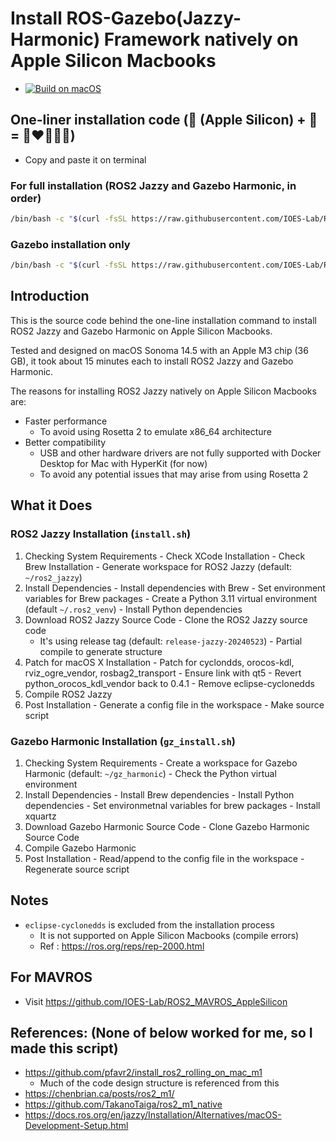 # Install ROS-Gazebo(Jazzy-Harmonic) Framework natively on Apple Silicon Macbooks

  - [![Build on macOS](https://github.com/IOES-Lab/ROS2_Jazzy_MacOS_Native_AppleSilicon/actions/workflows/build.yml/badge.svg)](https://github.com/IOES-Lab/dave/actions/workflows/build.yml)

## One-liner installation code (🍎 (Apple Silicon) + 🤖 = 🚀❤️🤩🎉🥳)
- Copy and paste it on terminal

### For full installation (ROS2 Jazzy and Gazebo Harmonic, in order)

```bash
/bin/bash -c "$(curl -fsSL https://raw.githubusercontent.com/IOES-Lab/ROS2_Jazzy_MacOS_Native_AppleSilicon/main/install.sh)"
```

### Gazebo installation only

```bash
/bin/bash -c "$(curl -fsSL https://raw.githubusercontent.com/IOES-Lab/ROS2_Jazzy_MacOS_Native_AppleSilicon/main/gz_install.sh)"
```

## Introduction
This is the source code behind the one-line installation command to install ROS2 Jazzy and Gazebo Harmonic on Apple Silicon Macbooks.

Tested and designed on macOS Sonoma 14.5 with an Apple M3 chip (36 GB), it took about 15 minutes each to install ROS2 Jazzy and Gazebo Harmonic.

The reasons for installing ROS2 Jazzy natively on Apple Silicon Macbooks are:
- Faster performance
  - To avoid using Rosetta 2 to emulate x86_64 architecture
- Better compatibility
  - USB and other hardware drivers are not fully supported with Docker Desktop for Mac with HyperKit (for now)
  - To avoid any potential issues that may arise from using Rosetta 2

## What it Does
### ROS2 Jazzy Installation (`install.sh`)
  1. Checking System Requirements
    - Check XCode Installation
    - Check Brew Installation
    - Generate workspace for ROS2 Jazzy (default: `~/ros2_jazzy`)
  2. Install Dependencies
    - Install dependencies with Brew
    - Set environment variables for Brew packages
    - Create a Python 3.11 virtual environment (default `~/.ros2_venv`)
    - Install Python dependencies
  3. Download ROS2 Jazzy Source Code
    - Clone the ROS2 Jazzy source code
      - It's using release tag (default: `release-jazzy-20240523`)
    - Partial compile to generate structure
  4. Patch for macOS X Installation
    - Patch for cyclondds, orocos-kdl, rviz_ogre_vendor, rosbag2_transport
    - Ensure link with qt5
    - Revert python_orocos_kdl_vendor back to 0.4.1
    - Remove eclipse-cyclonedds
  5. Compile ROS2 Jazzy
  6. Post Installation
    - Generate a config file in the workspace
    - Make source script
### Gazebo Harmonic Installation (`gz_install.sh`)
  1. Checking System Requirements
    - Create a workspace for Gazebo Harmonic (default: `~/gz_harmonic`)
    - Check the Python virtual environment
  2. Install Dependencies
    - Install Brew dependencies
    - Install Python dependencies
    - Set environmetnal variables for brew packages
    - Install xquartz
  3. Download Gazebo Harmonic Source Code
    - Clone Gazebo Harmonic Source Code
  4. Compile Gazebo Harmonic
  5. Post Installation
    - Read/append to the config file in the workspace
    - Regenerate source script

## Notes
- `eclipse-cyclonedds` is excluded from the installation process
  - It is not supported on Apple Silicon Macbooks (compile errors)
  - Ref : https://ros.org/reps/rep-2000.html

## For MAVROS
- Visit https://github.com/IOES-Lab/ROS2_MAVROS_AppleSilicon

## References: (None of below worked for me, so I made this script)
- https://github.com/pfavr2/install_ros2_rolling_on_mac_m1
  - Much of the code design structure is referenced from this
- https://chenbrian.ca/posts/ros2_m1/
- https://github.com/TakanoTaiga/ros2_m1_native
- https://docs.ros.org/en/jazzy/Installation/Alternatives/macOS-Development-Setup.html
